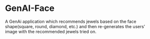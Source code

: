 # GenAI-Face
A GenAi application which recommends jewels based on the face shape(square, round, diamond, etc.) and then re-generates the users' image with the recommended jewels tried on.
